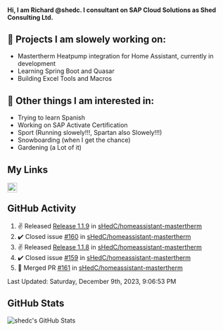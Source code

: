 #### Hi, I am Richard @shedc. I consultant on SAP Cloud Solutions as Shed Consulting Ltd.

## 👋 Projects I am slowely working on:
- Mastertherm Heatpump integration for Home Assistant, currently in development
- Learning Spring Boot and Quasar
- Building Excel Tools and Macros

## 👀 Other things I am interested in:
- Trying to learn Spanish
- Working on SAP Activate Certification
- Sport (Running slowely!!!, Spartan also Slowely!!!)
- Snowboarding (when I get the chance)
- Gardening (a Lot of it)

## My Links
[<img align="left" alt="shedc | LinkedIn" width="22px" src="https://cdn.jsdelivr.net/npm/simple-icons@v3/icons/linkedin.svg" />][linkedin]

<br/>

## GitHub Activity
<!--RECENT_ACTIVITY:start-->
1. ✌️ Released [Release 1.1.9](https://github.com/sHedC/homeassistant-mastertherm/releases/tag/1.1.9) in [sHedC/homeassistant-mastertherm](https://github.com/sHedC/homeassistant-mastertherm)
2. ✔️ Closed issue [#160](https://github.com/sHedC/homeassistant-mastertherm/issues/160) in [sHedC/homeassistant-mastertherm](https://github.com/sHedC/homeassistant-mastertherm)
3. ✌️ Released [Release 1.1.8](https://github.com/sHedC/homeassistant-mastertherm/releases/tag/1.1.8) in [sHedC/homeassistant-mastertherm](https://github.com/sHedC/homeassistant-mastertherm)
4. ✔️ Closed issue [#159](https://github.com/sHedC/homeassistant-mastertherm/issues/159) in [sHedC/homeassistant-mastertherm](https://github.com/sHedC/homeassistant-mastertherm)
5. 🎉 Merged PR [#161](https://github.com/sHedC/homeassistant-mastertherm/pull/161) in [sHedC/homeassistant-mastertherm](https://github.com/sHedC/homeassistant-mastertherm)
<!--RECENT_ACTIVITY:end-->
<!--RECENT_ACTIVITY:last_update-->
Last Updated: Saturday, December 9th, 2023, 9:06:53 PM
<!--RECENT_ACTIVITY:last_update_end-->

## GitHub Stats
<img align="left" alt="shedc's GitHub Stats" src="https://github-readme-stats.vercel.app/api?username=shedc&show_icons=true&hide_title=true" />

[linkedin]: https://www.linkedin.com/in/richard-holmes-3314251/
